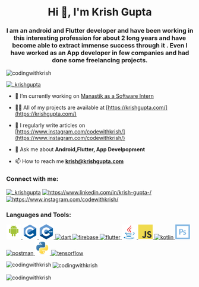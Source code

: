 <h1 align="center">Hi 👋, I'm Krish Gupta</h1>
<h3 align="center">I am an android and Flutter developer and have been working in this interesting profession for about 2 long years and have become able to extract immense success through it . Even I have worked as an App developer in few companies and had done some freelancing projects.</h3>

<p align="left"> <img src="https://komarev.com/ghpvc/?username=codingwithkrish&label=Profile%20views&color=0e75b6&style=flat" alt="codingwithkrish" /> </p>

<p align="left"> <a href="https://twitter.com/_krishgupta" target="blank"><img src="https://img.shields.io/twitter/follow/_krishgupta?logo=twitter&style=for-the-badge" alt="_krishgupta" /></a> </p>

- 🔭 I’m currently working on [Manastik as a Software Intern](https://manastik.com/)

- 👨‍💻 All of my projects are available at [https://krishgupta.com/](https://krishgupta.com/)

- 📝 I regularly write articles on [https://www.instagram.com/codewithkrish/](https://www.instagram.com/codewithkrish/)

- 💬 Ask me about **Android,Flutter, App Develpopment**

- 📫 How to reach me **krish@krishgupta.com**

<h3 align="left">Connect with me:</h3>
<p align="left">
<a href="https://twitter.com/_krishgupta" target="blank"><img align="center" src="https://raw.githubusercontent.com/rahuldkjain/github-profile-readme-generator/master/src/images/icons/Social/twitter.svg" alt="_krishgupta" height="30" width="40" /></a>
<a href="https://linkedin.com/in/https://www.linkedin.com/in/krish-gupta-/" target="blank"><img align="center" src="https://raw.githubusercontent.com/rahuldkjain/github-profile-readme-generator/master/src/images/icons/Social/linked-in-alt.svg" alt="https://www.linkedin.com/in/krish-gupta-/" height="30" width="40" /></a>
<a href="https://instagram.com/https://www.instagram.com/codewithkrish/" target="blank"><img align="center" src="https://raw.githubusercontent.com/rahuldkjain/github-profile-readme-generator/master/src/images/icons/Social/instagram.svg" alt="https://www.instagram.com/codewithkrish/" height="30" width="40" /></a>
</p>

<h3 align="left">Languages and Tools:</h3>
<p align="left"> <a href="https://developer.android.com" target="_blank" rel="noreferrer"> <img src="https://raw.githubusercontent.com/devicons/devicon/master/icons/android/android-original-wordmark.svg" alt="android" width="40" height="40"/> </a> <a href="https://www.cprogramming.com/" target="_blank" rel="noreferrer"> <img src="https://raw.githubusercontent.com/devicons/devicon/master/icons/c/c-original.svg" alt="c" width="40" height="40"/> </a> <a href="https://www.w3schools.com/cpp/" target="_blank" rel="noreferrer"> <img src="https://raw.githubusercontent.com/devicons/devicon/master/icons/cplusplus/cplusplus-original.svg" alt="cplusplus" width="40" height="40"/> </a> <a href="https://dart.dev" target="_blank" rel="noreferrer"> <img src="https://www.vectorlogo.zone/logos/dartlang/dartlang-icon.svg" alt="dart" width="40" height="40"/> </a> <a href="https://firebase.google.com/" target="_blank" rel="noreferrer"> <img src="https://www.vectorlogo.zone/logos/firebase/firebase-icon.svg" alt="firebase" width="40" height="40"/> </a> <a href="https://flutter.dev" target="_blank" rel="noreferrer"> <img src="https://www.vectorlogo.zone/logos/flutterio/flutterio-icon.svg" alt="flutter" width="40" height="40"/> </a> <a href="https://www.java.com" target="_blank" rel="noreferrer"> <img src="https://raw.githubusercontent.com/devicons/devicon/master/icons/java/java-original.svg" alt="java" width="40" height="40"/> </a> <a href="https://developer.mozilla.org/en-US/docs/Web/JavaScript" target="_blank" rel="noreferrer"> <img src="https://raw.githubusercontent.com/devicons/devicon/master/icons/javascript/javascript-original.svg" alt="javascript" width="40" height="40"/> </a> <a href="https://kotlinlang.org" target="_blank" rel="noreferrer"> <img src="https://www.vectorlogo.zone/logos/kotlinlang/kotlinlang-icon.svg" alt="kotlin" width="40" height="40"/> </a> <a href="https://www.photoshop.com/en" target="_blank" rel="noreferrer"> <img src="https://raw.githubusercontent.com/devicons/devicon/master/icons/photoshop/photoshop-line.svg" alt="photoshop" width="40" height="40"/> </a> <a href="https://postman.com" target="_blank" rel="noreferrer"> <img src="https://www.vectorlogo.zone/logos/getpostman/getpostman-icon.svg" alt="postman" width="40" height="40"/> </a> <a href="https://www.python.org" target="_blank" rel="noreferrer"> <img src="https://raw.githubusercontent.com/devicons/devicon/master/icons/python/python-original.svg" alt="python" width="40" height="40"/> </a> <a href="https://www.tensorflow.org" target="_blank" rel="noreferrer"> <img src="https://www.vectorlogo.zone/logos/tensorflow/tensorflow-icon.svg" alt="tensorflow" width="40" height="40"/> </a> </p>

<p><img align="left" src="https://github-readme-stats.vercel.app/api/top-langs?username=codingwithkrish&show_icons=true&locale=en&layout=compact" alt="codingwithkrish" /></p>

<p>&nbsp;<img align="center" src="https://github-readme-stats.vercel.app/api?username=codingwithkrish&show_icons=true&locale=en" alt="codingwithkrish" /></p>

<p><img align="center" src="https://github-readme-streak-stats.herokuapp.com/?user=codingwithkrish&" alt="codingwithkrish" /></p>
